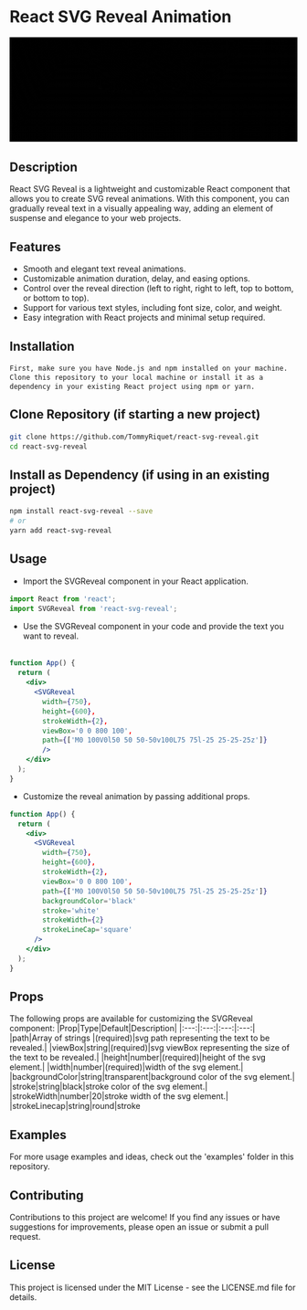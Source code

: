 # React SVG Reveal Animation

![intro](https://raw.githubusercontent.com/TommyRiquet/react-svg-reveal/main/static/intro.gif)


## Description

React SVG Reveal is a lightweight and customizable React component that allows you to create SVG reveal animations. With this component, you can gradually reveal text in a visually appealing way, adding an element of suspense and elegance to your web projects.

## Features

- Smooth and elegant text reveal animations.
- Customizable animation duration, delay, and easing options.
- Control over the reveal direction (left to right, right to left, top to bottom, or bottom to top).
- Support for various text styles, including font size, color, and weight.
- Easy integration with React projects and minimal setup required.

## Installation

    First, make sure you have Node.js and npm installed on your machine.
    Clone this repository to your local machine or install it as a dependency in your existing React project using npm or yarn.


## Clone Repository (if starting a new project)

```bash
git clone https://github.com/TommyRiquet/react-svg-reveal.git
cd react-svg-reveal
```

## Install as Dependency (if using in an existing project)

```bash
npm install react-svg-reveal --save
# or
yarn add react-svg-reveal
```

## Usage

- Import the SVGReveal component in your React application.

```jsx
import React from 'react';
import SVGReveal from 'react-svg-reveal';
```
- Use the SVGReveal component in your code and provide the text you want to reveal.

```jsx

function App() {
  return (
    <div>
      <SVGReveal
	  	width={750},
		height={600},
		strokeWidth={2},
		viewBox='0 0 800 100',
		path={['M0 100V0l50 50 50-50v100L75 75l-25 25-25-25z']}
		/>
    </div>
  );
}
```

- Customize the reveal animation by passing additional props.

```jsx
function App() {
  return (
    <div>
      <SVGReveal
        width={750},
		height={600},
		strokeWidth={2},
		viewBox='0 0 800 100',
		path={['M0 100V0l50 50 50-50v100L75 75l-25 25-25-25z']}
		backgroundColor='black'
		stroke='white'
		strokeWidth={2}
		strokeLineCap='square'
      />
    </div>
  );
}
```

## Props

The following props are available for customizing the SVGReveal component:
|Prop|Type|Default|Description|
|:---:|:---:|:---:|:---:|
|path|Array of strings |(required)|svg path representing the text to be revealed.|
|viewBox|string|(required)|svg viewBox representing the size of the text to be revealed.|
|height|number|(required)|height of the svg element.|
|width|number|(required)|width of the svg element.|
|backgroundColor|string|transparent|background color of the svg element.|
|stroke|string|black|stroke color of the svg element.|
|strokeWidth|number|20|stroke width of the svg element.|
|strokeLinecap|string|round|stroke


## Examples

For more usage examples and ideas, check out the 'examples' folder in this repository.

## Contributing

Contributions to this project are welcome! If you find any issues or have suggestions for improvements, please open an issue or submit a pull request.

## License

This project is licensed under the MIT License - see the LICENSE.md file for details.